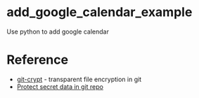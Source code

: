 # add_google_calendar_example
Use python to add google calendar

# Reference
  - [git-crypt](https://www.agwa.name/projects/git-crypt/) - transparent file encryption in git
  - [Protect secret data in git repo](https://coderwall.com/p/kucyaw/protect-secret-data-in-git-repo)
